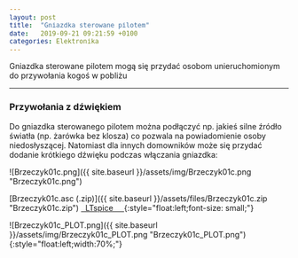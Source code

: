 ```yaml
---
layout: post
title:  "Gniazdka sterowane pilotem"
date:   2019-09-21 09:21:59 +0100
categories: Elektronika
---
```


Gniazdka sterowane pilotem mogą się przydać osobom unieruchomionym do przywołania kogoś w pobliżu

----

### Przywołania z dźwiękiem 

Do gniazdka sterowanego pilotem można podłączyć np. jakieś silne źródło światła (np. żarówka bez klosza) co pozwala na powiadomienie osoby niedosłyszącej. Natomiast dla innych domowników może się przydać dodanie krótkiego dźwięku podczas włączania gniazdka:

![Brzeczyk01c.png]({{ site.baseurl }}/assets/img/Brzeczyk01c.png "Brzeczyk01c.png")

[Brzeczyk01c.asc (.zip)]({{ site.baseurl }}/assets/files/Brzeczyk01c.zip "Brzeczyk01c.zip")
[   LTspice     ](https://www.analog.com/en/design-center/design-tools-and-calculators/ltspice-simulator.html)
{:style="float:left;font-size: small;"} 

![Brzeczyk01c_PLOT.png]({{ site.baseurl }}/assets/img/Brzeczyk01c_PLOT.png "Brzeczyk01c_PLOT.png")
{:style="float:left;width:70%;"} 




<style> pre code {font-size: smaller;} </style>


